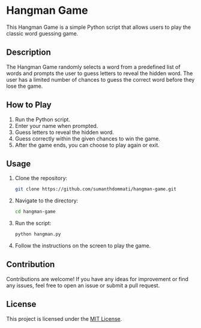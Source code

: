 # Hangman Game

This Hangman Game is a simple Python script that allows users to play the classic word guessing game.

## Description

The Hangman Game randomly selects a word from a predefined list of words and prompts the user to guess letters to reveal the hidden word. The user has a limited number of chances to guess the correct word before they lose the game.

## How to Play

1. Run the Python script.
2. Enter your name when prompted.
3. Guess letters to reveal the hidden word.
4. Guess correctly within the given chances to win the game.
5. After the game ends, you can choose to play again or exit.

## Usage

1. Clone the repository:

    ```bash
    git clone https://github.com/sumanthdommati/hangman-game.git
    ```

2. Navigate to the directory:

    ```bash
    cd hangman-game
    ```

3. Run the script:

    ```bash
    python hangman.py
    ```

4. Follow the instructions on the screen to play the game.

## Contribution

Contributions are welcome! If you have any ideas for improvement or find any issues, feel free to open an issue or submit a pull request.

## License

This project is licensed under the [MIT License](LICENSE).
